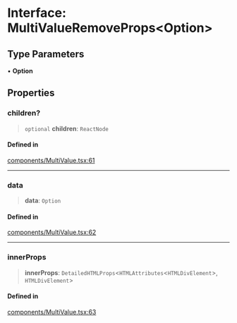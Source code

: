 # Interface: MultiValueRemoveProps\<Option\>

## Type Parameters

• **Option**

## Properties

### children?

> `optional` **children**: `ReactNode`

#### Defined in

[components/MultiValue.tsx:61](https://github.com/cluk3/react-select/blob/ed039925bb007c645df3b023879a7c98ae8eeccd/packages/react-select/src/components/MultiValue.tsx#L61)

***

### data

> **data**: `Option`

#### Defined in

[components/MultiValue.tsx:62](https://github.com/cluk3/react-select/blob/ed039925bb007c645df3b023879a7c98ae8eeccd/packages/react-select/src/components/MultiValue.tsx#L62)

***

### innerProps

> **innerProps**: `DetailedHTMLProps`\<`HTMLAttributes`\<`HTMLDivElement`\>, `HTMLDivElement`\>

#### Defined in

[components/MultiValue.tsx:63](https://github.com/cluk3/react-select/blob/ed039925bb007c645df3b023879a7c98ae8eeccd/packages/react-select/src/components/MultiValue.tsx#L63)
